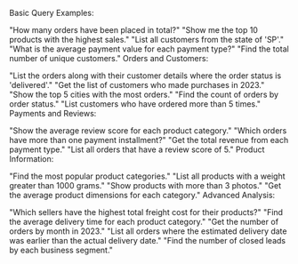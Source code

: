 Basic Query Examples:

"How many orders have been placed in total?"
"Show me the top 10 products with the highest sales."
"List all customers from the state of 'SP'."
"What is the average payment value for each payment type?"
"Find the total number of unique customers."
Orders and Customers:

"List the orders along with their customer details where the order status is 'delivered'."
"Get the list of customers who made purchases in 2023."
"Show the top 5 cities with the most orders."
"Find the count of orders by order status."
"List customers who have ordered more than 5 times."
Payments and Reviews:

"Show the average review score for each product category."
"Which orders have more than one payment installment?"
"Get the total revenue from each payment type."
"List all orders that have a review score of 5."
Product Information:

"Find the most popular product categories."
"List all products with a weight greater than 1000 grams."
"Show products with more than 3 photos."
"Get the average product dimensions for each category."
Advanced Analysis:

"Which sellers have the highest total freight cost for their products?"
"Find the average delivery time for each product category."
"Get the number of orders by month in 2023."
"List all orders where the estimated delivery date was earlier than the actual delivery date."
"Find the number of closed leads by each business segment."
